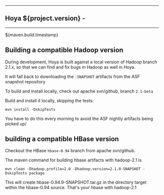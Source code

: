 <!---
~~ Licensed under the Apache License, Version 2.0 (the "License");
~~ you may not use this file except in compliance with the License.
~~ You may obtain a copy of the License at
~~
~~   http://www.apache.org/licenses/LICENSE-2.0
~~
~~ Unless required by applicable law or agreed to in writing, software
~~ distributed under the License is distributed on an "AS IS" BASIS,
~~ WITHOUT WARRANTIES OR CONDITIONS OF ANY KIND, either express or implied.
~~ See the License for the specific language governing permissions and
~~ limitations under the License. See accompanying LICENSE file.
-->

  ---
  Hoya ${project.version} -
  ---
  ---
  ${maven.build.timestamp}

## Building a compatible Hadoop version

During development, Hoya is built against a local version of Hadoop branch 2.1.x,
so that we can find and fix bugs in Hadoop as well in Hoya.

It will fall back to downloading the `-SNAPSHOT` artifacts from the ASF snapshot
repository

To build and install locally, check out apache svn/github, branch `2.1-beta` 

Build and install it locally, skipping the tests:

    mvn install -DskipTests

You have to do this every morning to avoid the ASF nightly artifacts being picked up/

## building a compatible HBase version

Checkout the HBase `hbase-0.94` branch from apache svn/github.  

The maven command for building hbase artifacts with hadoop-2.1 is 

    mvn clean -Dhadoop.profile=2.0 -Dhadoop.version=2.1.0-SNAPSHOT -DskipTests package

This will create hbase-0.94.9-SNAPSHOT.tar.gz in the directory target within
the hbase-0.94 source. That's your hbase with hadoop-2.1